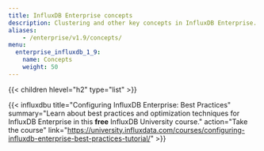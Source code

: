 ```yaml
---
title: InfluxDB Enterprise concepts
description: Clustering and other key concepts in InfluxDB Enterprise.
aliases:
    - /enterprise/v1.9/concepts/
menu:
  enterprise_influxdb_1_9:
    name: Concepts
    weight: 50
---
```


{{< children hlevel="h2" type="list" >}}

{{< influxdbu title="Configuring InfluxDB Enterprise: Best Practices" summary="Learn about best practices and optimization techniques for InfluxDB Enterprise in this **free** InfluxDB University course." action="Take the course" link="https://university.influxdata.com/courses/configuring-influxdb-enterprise-best-practices-tutorial/" >}}
